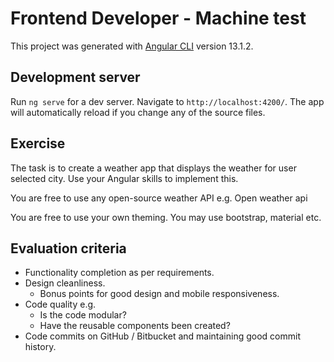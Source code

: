 # Frontend Developer - Machine test

This project was generated with [Angular CLI](https://github.com/angular/angular-cli) version 13.1.2.

## Development server

Run `ng serve` for a dev server. Navigate to `http://localhost:4200/`. The app will automatically reload if you change any of the source files.

## Exercise

The task is to create a weather app that displays the weather for user selected city. Use your Angular skills to implement this.

You are free to use any open-source weather API e.g. Open weather api

You are free to use your own theming. You may use bootstrap, material etc.

## Evaluation criteria
- Functionality completion as per requirements.
- Design cleanliness.
    - Bonus points for good design and mobile responsiveness.
- Code quality e.g.
    - Is the code modular?
    - Have the reusable components been created?
- Code commits on GitHub / Bitbucket and maintaining good commit history.